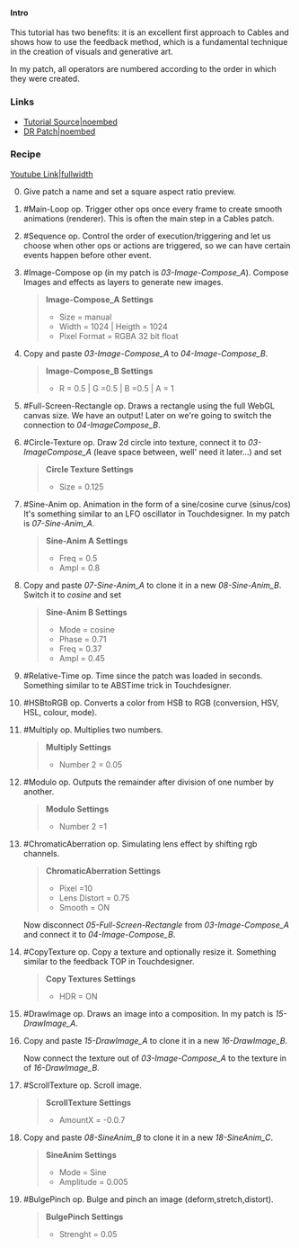 #### Intro

This tutorial has two benefits: it is an excellent first approach to Cables and shows how to use the feedback method, which is a fundamental technique in the creation of visuals and generative art.

In my patch, all operators are numbered according to the order in which they were created. 

### Links

- [Tutorial Source|noembed](https://www.youtube.com/watch?v=SCFizyJixbA)
- [DR Patch|noembed](https://cables.gl/p/-r6G7f)

### Recipe

[Youtube Link|fullwidth](https://youtu.be/SCFizyJixbA)

0) Give patch a name and set a square aspect ratio preview.

1) #Main-Loop op. Trigger other ops once every frame to create smooth animations (renderer). This is often the main step in a Cables patch.

1) #Sequence op. Control the order of execution/triggering and let us choose when other ops or actions are triggered, so we can have certain events happen before other event.

3) #Image-Compose op (in my patch is *03-Image-Compose_A*). Compose Images and effects as layers to generate new images.
	>**Image-Compose_A Settings**
	> - Size = manual
	> - Width = 1024 | Heigth = 1024
	> - Pixel Format = RGBA 32 bit float

4) Copy and paste  *03-Image-Compose_A*  to *04-Image-Compose_B*.
	>**Image-Compose_B Settings**
	> - R = 0.5 | G =0.5 | B =0.5 | A = 1

5)  #Full-Screen-Rectangle op. Draws a rectangle using the full WebGL canvas size. We have an output! Later on we're going to switch the connection to *04-ImageCompose_B*.

6) #Circle-Texture op. Draw 2d circle into texture, connect it to *03-ImageCompose_A* (leave space between, well' need it later...) and set 
	> **Circle Texture Settings**
	> - Size = 0.125

7) #Sine-Anim op. Animation in the form of a sine/cosine curve (sinus/cos) It's something similar to an LFO oscillator in Touchdesigner.  In my patch is *07-Sine-Anim_A*. 
	> **Sine-Anim A Settings**
	> - Freq = 0.5
	> - Ampl = 0.8

8) Copy and paste *07-Sine-Anim_A* to clone it in a new *08-Sine-Anim_B*. Switch it to *cosine* and set
	> **Sine-Anim B Settings**
	> - Mode = cosine
	> - Phase = 0.71
	> - Freq = 0.37
	> - Ampl  = 0.45

9) #Relative-Time op. Time since the patch was loaded in seconds. Something similar to te ABSTime trick in Touchdesigner.

10) #HSBtoRGB op. Converts a color from HSB to RGB (conversion, HSV, HSL, colour, mode).

11) #Multiply op.  Multiplies two numbers.
	> **Multiply Settings**
	> - Number 2 = 0.05

12) #Modulo op.  Outputs the remainder after division of one number by another.
	> **Modulo Settings**
	> - Number 2 =1

13) #ChromaticAberration op.  Simulating lens effect by shifting rgb channels.
	> **ChromaticAberration Settings**
	> - Pixel =10
	> - Lens Distort = 0.75
	> - Smooth = ON

	Now disconnect *05-Full-Screen-Rectangle* from *03-Image-Compose_A* and connect it to *04-Image-Compose_B*.

14) #CopyTexture op.  Copy a texture and optionally resize it. Something similar to the feedback TOP in Touchdesigner.
	>**Copy Textures Settings**
	>- HDR = ON

15) #DrawImage op. Draws an image into a composition. In my patch is *15-DrawImage_A*. 

16) Copy and paste  *15-DrawImage_A*  to clone it in a new  *16-DrawImage_B*. 

	Now connect the texture out of *03-Image-Compose_A*  to the texture in of *16-DrawImage_B*.

17) #ScrollTexture op. Scroll image. 
	>**ScrollTexture Settings**
	>- AmountX = -0.0.7

18) Copy and paste  *08-SineAnim_B*  to clone it in a new  *18-SineAnim_C*. 
	>**SineAnim Settings**
	>- Mode = Sine
	>- Amplitude = 0.005

19) #BulgePinch op. Bulge and pinch an image (deform,stretch,distort).
	> **BulgePinch Settings**
	> - Strenght = 0.05
